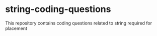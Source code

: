 # string-coding-questions
This repository contains coding questions related to string required for placement
